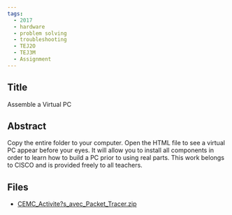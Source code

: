 ```yaml
---
tags:
  - 2017
  - hardware
  - problem solving
  - troubleshooting
  - TEJ2O
  - TEJ3M
  - Assignment
---
```

    
## Title

Assemble a Virtual PC

## Abstract

Copy the entire folder to your computer.  Open the HTML file to see a virtual PC appear before your eyes.  It will allow you to install all components in order to learn how to build a PC prior to using real parts.  This work belongs to CISCO and is provided freely to all teachers.

## Files

- [CEMC_Activite?s_avec_Packet_Tracer.zip](https://www.russellgordon.ca/acse/cemc-cse-resources/resources/2017/Patrick_Pichette/CEMC_Activite?s_avec_Packet_Tracer.zip)
